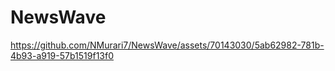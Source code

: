 # NewsWave

https://github.com/NMurari7/NewsWave/assets/70143030/5ab62982-781b-4b93-a919-57b1519f13f0

